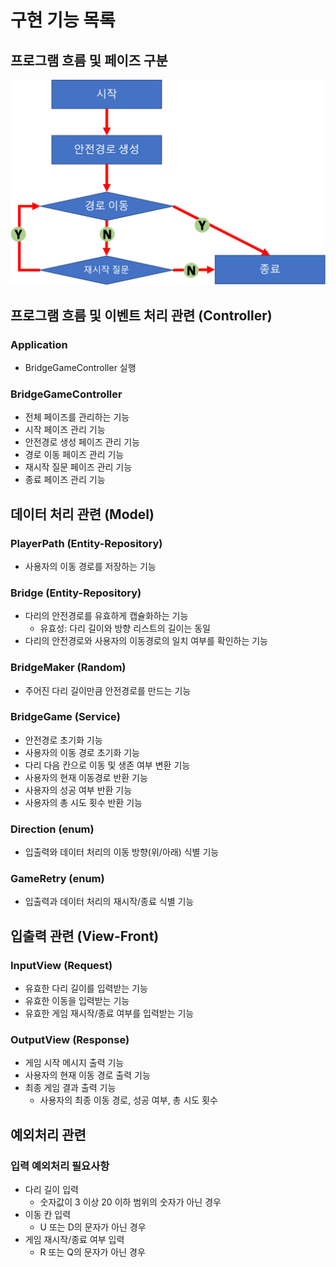 # 구현 기능 목록

## 프로그램 흐름 및 페이즈 구분

![프로그램 흐름 및 페이즈 구분 그림](./process.png)

## 프로그램 흐름 및 이벤트 처리 관련 (Controller)

### Application

- BridgeGameController 실행

### BridgeGameController

- 전체 페이즈를 관리하는 기능
- 시작 페이즈 관리 기능
- 안전경로 생성 페이즈 관리 기능
- 경로 이동 페이즈 관리 기능
- 재시작 질문 페이즈 관리 기능
- 종료 페이즈 관리 기능

## 데이터 처리 관련 (Model)

### PlayerPath (Entity-Repository)
- 사용자의 이동 경로를 저장하는 기능

### Bridge (Entity-Repository)
- 다리의 안전경로를 유효하게 캡슐화하는 기능
  - 유효성: 다리 길이와 방향 리스트의 길이는 동일
- 다리의 안전경로와 사용자의 이동경로의 일치 여부를 확인하는 기능

### BridgeMaker (Random)

- 주어진 다리 길이만큼 안전경로를 만드는 기능

### BridgeGame (Service)

- 안전경로 초기화 기능
- 사용자의 이동 경로 초기화 기능
- 다리 다음 칸으로 이동 및 생존 여부 변환 기능
- 사용자의 현재 이동경로 반환 기능
- 사용자의 성공 여부 반환 기능
- 사용자의 총 시도 횟수 반환 기능

### Direction (enum)

- 입출력와 데이터 처리의 이동 방향(위/아래) 식별 기능

### GameRetry (enum)

- 입출력과 데이터 처리의 재시작/종료 식별 기능

## 입출력 관련 (View-Front)

### InputView (Request)

- 유효한 다리 길이를 입력받는 기능
- 유효한 이동을 입력받는 기능
- 유효한 게임 재시작/종료 여부를 입력받는 기능

### OutputView (Response)

- 게임 시작 메시지 출력 기능
- 사용자의 현재 이동 경로 출력 기능
- 최종 게임 결과 출력 기능
    - 사용자의 최종 이동 경로, 성공 여부, 총 시도 횟수

## 예외처리 관련

### 입력 예외처리 필요사항

- 다리 길이 입력
    - 숫자값이 3 이상 20 이하 범위의 숫자가 아닌 경우
- 이동 칸 입력
    - U 또는 D의 문자가 아닌 경우
- 게임 재시작/종료 여부 입력
    - R 또는 Q의 문자가 아닌 경우
